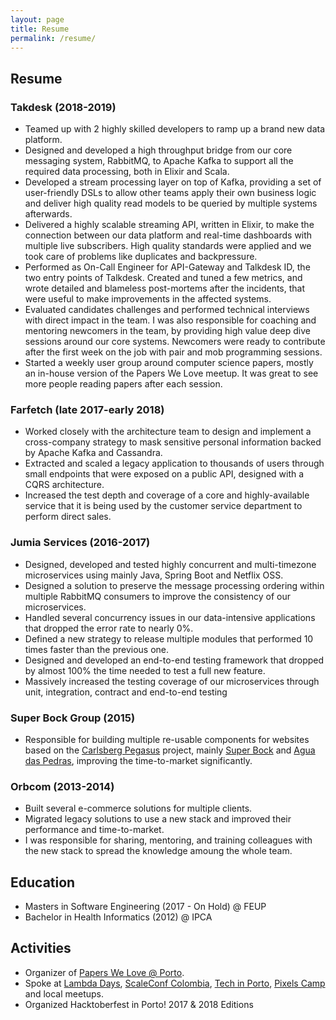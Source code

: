 ```yaml
---
layout: page
title: Resume
permalink: /resume/
---
```


## Resume

### Takdesk (2018-2019)

* Teamed up with 2 highly skilled developers to ramp up a brand new data platform.
* Designed and developed a high throughput bridge from our core messaging system, RabbitMQ,
to Apache Kafka to support all the required data processing, both in Elixir and Scala.
* Developed a stream processing layer on top of Kafka, providing a set of user-friendly DSLs
to allow other teams apply their own  business logic and deliver high quality read models to be queried by 
multiple systems afterwards.
* Delivered a highly scalable streaming API, written in Elixir, to make the connection between our data platform
and real-time dashboards with multiple live subscribers. High quality standards were applied and we 
took care of problems like duplicates and backpressure.
* Performed as On-Call Engineer for API-Gateway and Talkdesk ID, the two entry points of Talkdesk. Created and
tuned a few metrics, and wrote detailed and blameless post-mortems after the incidents, that were useful to make
improvements in the affected systems.
* Evaluated candidates challenges and performed technical interviews with direct impact in the team. I was also
responsible for coaching and mentoring newcomers in the team, by providing high value deep dive sessions around
our core systems. Newcomers were ready to contribute after the first week on the job with pair and mob programming sessions.
* Started a weekly user group around computer science papers, mostly an in-house version of the Papers We Love meetup.
It was great to see more people reading papers after each session.

### Farfetch (late 2017-early 2018)

* Worked closely with the architecture team to design and implement
a cross-company strategy to mask sensitive personal information backed
by Apache Kafka and Cassandra.
* Extracted and scaled a legacy application to thousands of users
through small endpoints that were exposed on a public API, designed
with a CQRS architecture.
* Increased the test depth and coverage of a core and highly-available service that
it is being used by the customer service department to perform direct sales.

### Jumia Services (2016-2017)

* Designed, developed and tested highly concurrent and multi-timezone
microservices using mainly Java, Spring Boot and Netflix OSS.
* Designed a solution to preserve the message processing ordering within
multiple RabbitMQ consumers to improve the consistency of our microservices.
* Handled several concurrency issues in our data-intensive applications
that dropped the error rate to nearly 0%.
* Defined a new strategy to release multiple modules that performed 10
times faster than the previous one.
* Designed and developed an end-to-end testing framework that dropped by
almost 100% the time needed to test a full new feature.
* Massively increased the testing coverage of our microservices through
unit, integration, contract and end-to-end testing

### Super Bock Group (2015)

* Responsible for building multiple re-usable components for websites based on the
[Carlsberg Pegasus](https://www.youtube.com/watch?v=hpmPN4-ao3k) project, mainly
[Super Bock](superbock.pt) and [Agua das Pedras](aguadaspedras.pt), improving the
time-to-market significantly.

### Orbcom (2013-2014)

* Built several e-commerce solutions for multiple clients.
* Migrated legacy solutions to use a new stack and improved their performance and time-to-market.
* I was responsible for sharing, mentoring, and training colleagues with the new stack to spread
the knowledge amoung the whole team.

## Education

* Masters in Software Engineering (2017 - On Hold) @ FEUP
* Bachelor in Health Informatics (2012) @ IPCA

## Activities

* Organizer of [Papers We Love @ Porto](https://www.meetup.com/Papers-We-Love-Porto).
* Spoke at [Lambda Days](https://www.youtube.com/watch?v=AEtXHTGEweg),
[ScaleConf Colombia](https://www.youtube.com/watch?v=MWLcRZUo9Mc),
[Tech in Porto](https://www.youtube.com/watch?v=SMhA2sEMtYQ),
[Pixels Camp](https://www.youtube.com/watch?v=czyUG2Tp-3s) and local meetups.
* Organized Hacktoberfest in Porto! 2017 \& 2018 Editions
